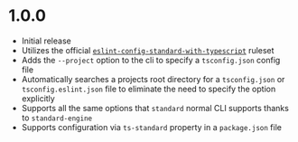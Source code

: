 # 1.0.0

- Initial release
- Utilizes the official [`eslint-config-standard-with-typescript`](https://github.com/standard/eslint-config-standard-with-typescript) ruleset
- Adds the `--project` option to the cli to specify a `tsconfig.json` config file
- Automatically searches a projects root directory for a `tsconfig.json` or `tsconfig.eslint.json` file to
eliminate the need to specify the option explicitly
- Supports all the same options that `standard` normal CLI supports thanks to `standard-engine`
- Supports configuration via `ts-standard` property in a `package.json` file

